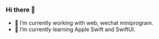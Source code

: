 ### Hi there 👋 


- 🔭 I’m currently working with web, wechat miniprogram.
- 🌱 I’m currently learning Apple Swift and SwiftUI.
